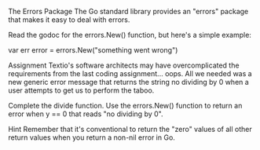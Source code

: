 The Errors Package
The Go standard library provides an "errors" package that makes it easy to deal with errors.

Read the godoc for the errors.New() function, but here's a simple example:

var err error = errors.New("something went wrong")

Assignment
Textio's software architects may have overcomplicated the requirements from the last coding assignment... oops. All we needed was a new generic error message that returns the string no dividing by 0 when a user attempts to get us to perform the taboo.

Complete the divide function. Use the errors.New() function to return an error when y == 0 that reads "no dividing by 0".

Hint
Remember that it's conventional to return the "zero" values of all other return values when you return a non-nil error in Go.